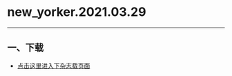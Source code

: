# new_yorker.2021.03.29
--------------
## 一、下载
* [点击这里进入下杂志载页面](https://emagazine.link/book/395?utm_source=github_dl&utm_medium=github_dl&utm_campaign=github_dl)
    
